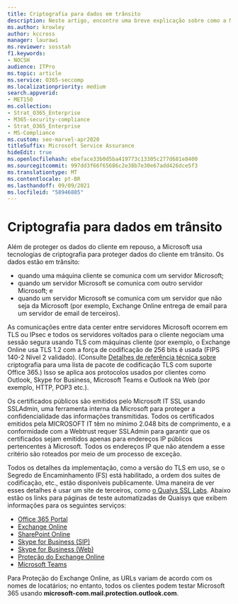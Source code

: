 ```yaml
---
title: Criptografia para dados em trânsito
description: Neste artigo, encontre uma breve explicação sobre como a Microsoft criptografa Microsoft 365 dados do cliente em trânsito.
ms.author: krowley
author: kccross
manager: laurawi
ms.reviewer: sosstah
f1.keywords:
- NOCSH
audience: ITPro
ms.topic: article
ms.service: O365-seccomp
ms.localizationpriority: medium
search.appverid:
- MET150
ms.collection:
- Strat_O365_Enterprise
- M365-security-compliance
- Strat_O365_Enterprise
- MS-Compliance
ms.custom: seo-marvel-apr2020
titleSuffix: Microsoft Service Assurance
hideEdit: true
ms.openlocfilehash: ebeface33b0d5ba419773c13305c277d681e8400
ms.sourcegitcommit: 997dd3f66f65686c2e38b7e30e67add426dce5f3
ms.translationtype: MT
ms.contentlocale: pt-BR
ms.lasthandoff: 09/09/2021
ms.locfileid: "58946885"
---
```

# <a name="encryption-for-data-in-transit"></a>Criptografia para dados em trânsito

Além de proteger os dados do cliente em repouso, a Microsoft usa tecnologias de criptografia para proteger dados do cliente em trânsito. Os dados estão em trânsito:

- quando uma máquina cliente se comunica com um servidor Microsoft;
- quando um servidor Microsoft se comunica com outro servidor Microsoft; e
- quando um servidor Microsoft se comunica com um servidor que não seja da Microsoft (por exemplo, Exchange Online entrega de email para um servidor de email de terceiros).

As comunicações entre data center entre servidores Microsoft ocorrem em TLS ou IPsec e todos os servidores voltados para o cliente negociam uma sessão segura usando TLS com máquinas cliente (por exemplo, o Exchange Online usa TLS 1.2 com a força de codificação de 256 bits é usada (FIPS 140-2 Nível 2 validado). (Consulte [Detalhes de referência técnica sobre](/microsoft-365/compliance/technical-reference-details-about-encryption) criptografia para uma lista de pacote de codificação TLS com suporte Office 365.) Isso se aplica aos protocolos usados por clientes como Outlook, Skype for Business, Microsoft Teams e Outlook na Web (por exemplo, HTTP, POP3 etc.).

Os certificados públicos são emitidos pelo Microsoft IT SSL usando SSLAdmin, uma ferramenta interna da Microsoft para proteger a confidencialidade das informações transmitidas. Todos os certificados emitidos pela MICROSOFT IT têm no mínimo 2.048 bits de comprimento, e a conformidade com a Webtrust requer SSLAdmin para garantir que os certificados sejam emitidos apenas para endereços IP públicos pertencentes à Microsoft. Todos os endereços IP que não atendem a esse critério são roteados por meio de um processo de exceção.

Todos os detalhes da implementação, como a versão do TLS em uso, se o Segredo de Encaminhamento (FS) está habilitado, a ordem dos suites de codificação, etc., estão disponíveis publicamente. Uma maneira de ver esses detalhes é usar um site de terceiros, como [o Qualys SSL Labs](https://www.ssllabs.com). Abaixo estão os links para páginas de teste automatizadas de Quaisys que exibem informações para os seguintes serviços:

- [Office 365 Portal](https://www.ssllabs.com/ssltest/analyze.html?d=portal.office.com&hideResults=on)
- [Exchange Online](https://www.ssllabs.com/ssltest/analyze.html?d=outlook.office365.com&hideResults=on)
- [SharePoint Online](https://www.ssllabs.com/ssltest/analyze.html?d=microsoft-my.sharepoint.com&hideResults=on)
- [Skype for Business (SIP)](https://www.ssllabs.com/ssltest/analyze.html?d=sipdir.online.lync.com)
- [Skype for Business (Web)](https://www.ssllabs.com/ssltest/analyze.html?d=webdir.online.lync.com&hideResults=on)
- [Proteção do Exchange Online](https://ssl-tools.net/mailservers/microsoft-com.mail.protection.outlook.com)
- [Microsoft Teams](https://www.ssllabs.com/ssltest/analyze.html?d=teams.microsoft.com&latest)

Para Proteção do Exchange Online, as URLs variam de acordo com os nomes de locatários; no entanto, todos os clientes podem testar Microsoft 365 usando **microsoft-com.mail.protection.outlook.com**.
